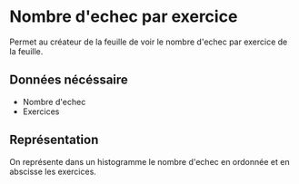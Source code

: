 # Nombre d'echec par exercice

Permet au créateur de la feuille de voir le nombre d'echec par exercice de la feuille.

## Données nécéssaire

* Nombre d'echec
* Exercices

## Représentation

On représente dans un histogramme le nombre d'echec en ordonnée et en abscisse les exercices.
<!--- 
Author : Jordan
Validator :
-->
